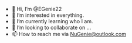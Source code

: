 - 👋 Hi, I’m @EGenie22
- 👀 I’m interested in everything. 
- 🌱 I’m currently learning who I am. 
- 💞️ I’m looking to collaborate on ...
- 📫 How to reach me via NuGenie@outlook.com

<!---
EGenie22/EGenie22 is a ✨ special ✨ repository because its `README.md` (this file) appears on your GitHub profile.
You can click the Preview link to take a look at your changes.
--->
